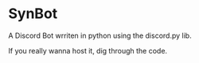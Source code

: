 # SynBot
A Discord Bot wrriten in python using the discord.py lib.

If you really wanna host it, dig through the code.